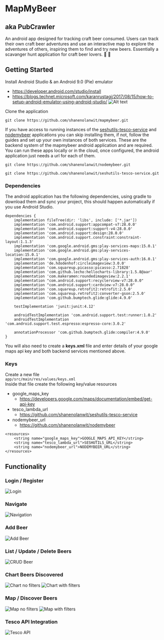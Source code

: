 # MapMyBeer #
## aka PubCrawler

An android app designed for tracking craft beer consumed. Users can track their own craft beer adventures and use an interactive map to explore the adventures of others, inspiring them to find and try new beers. Essentially a scavanger hunt application for craft beer lovers. :beer: :beer:

## Getting Started ##
Install Android Studio & an Android 9.0 (Pie) emulator  
* https://developer.android.com/studio/install
* https://blogs.technet.microsoft.com/karanrustagi/2017/08/15/how-to-setup-android-emulator-using-android-studio/
![Alt text](screenshots/emulator.PNG?raw=true "Emulator")

Clone the application  
```
git clone https://github.com/shanenolanwit/mapmybeer.git
```

If you have access to running instances of the [seshutils-tesco-service](https://github.com/shanenolanwit/seshutils-tesco-service "seshutils-tesco-service") and [nodemybeer](https://github.com/shanenolanwit/nodemybeer "nodemybeer") applications you can skip installing them, if not, follow the guides and set up your own instances of both services. These are the backend system of the mapmybeer android application and are required. You can run these apps locally or in the cloud, once configured, the android application just needs a url for each of them.
```
git clone https://github.com/shanenolanwit/nodemybeer.git  

git clone https://github.com/shanenolanwit/seshutils-tesco-service.git
```

### Dependencies ###
The android application has the following dependencies, using gradle to download them and sync your project, this should happen automatically if you use Android Studio.
```
dependencies {
    implementation fileTree(dir: 'libs', include: ['*.jar'])
    implementation 'com.android.support:appcompat-v7:28.0.0'
    implementation 'com.android.support:support-v4:28.0.0'
    implementation 'com.android.support:design:28.0.0'
    implementation 'com.android.support.constraint:constraint-layout:1.1.3'
    implementation 'com.google.android.gms:play-services-maps:15.0.1'
    implementation 'com.google.android.gms:play-services-location:15.0.1'
    implementation 'com.google.android.gms:play-services-auth:16.0.1'
    implementation 'de.hdodenhof:circleimageview:3.0.0'
    implementation 'com.squareup.picasso:picasso:2.71828'
    implementation 'com.github.lecho:hellocharts-library:1.5.8@aar'
    implementation 'com.makeramen:roundedimageview:2.2.1'
    implementation "com.android.support:recyclerview-v7:28.0.0"
    implementation "com.android.support:cardview-v7:28.0.0"
    implementation 'com.squareup.retrofit2:retrofit:2.5.0'
    implementation 'com.squareup.retrofit2:converter-gson:2.5.0'
    implementation 'com.github.bumptech.glide:glide:4.9.0'

    testImplementation 'junit:junit:4.12'

    androidTestImplementation 'com.android.support.test:runner:1.0.2'
    androidTestImplementation 'com.android.support.test.espresso:espresso-core:3.0.2'
   
    annotationProcessor 'com.github.bumptech.glide:compiler:4.9.0'  
}
```
You will also need to create a **keys.xml** file and enter details of your google maps api key and both backend services mentioned above.
### Keys ###
Create a new file  
`app/src/main/res/values/keys.xml`  
Inside that file create the following key/value resources
* google_maps_key
    * https://developers.google.com/maps/documentation/embed/get-api-key
* tesco_lambda_url
    * https://github.com/shanenolanwit/seshutils-tesco-service
* nodemybeer_url
    * https://github.com/shanenolanwit/nodemybeer

```
<resources>
    <string name="google_maps_key">GOOGLE_MAPS_API_KEY</string>
    <string name="tesco_lambda_url">SESHUTILS_URL</string>
    <string name="nodemybeer_url">NODEMYBEER_URL</string>
</resources>
```

## Functionality ##

### Login / Register ###
![Login](screenshots/login.png?raw=true "Login")

### Navigate ###
![Navigation](screenshots/nav.png?raw=true "Nav Drawer")

### Add Beer ###
![Add Beer](screenshots/addbeer.png?raw=true "Add Beer Form")

### List / Update / Delete Beers ###
![CRUD Beer](screenshots/browsebeers.png?raw=true "Browse Beers")

### Chart Beers Discovered ###
![Chart no filters](screenshots/chart1.png?raw=true "Chart my Beer")
![Chart with filters](screenshots/chart2.png?raw=true "Chart my Beer with Filters")

### Map / Discover Beers ###
![Map no filters](screenshots/map1.png?raw=true "Map my Beer")
![Map with filters](screenshots/map2.png?raw=true "Map my Beer with Filters")

### Tesco API Integration ###
![Tesco API](screenshots/tesco.png?raw=true "Tesco API")

